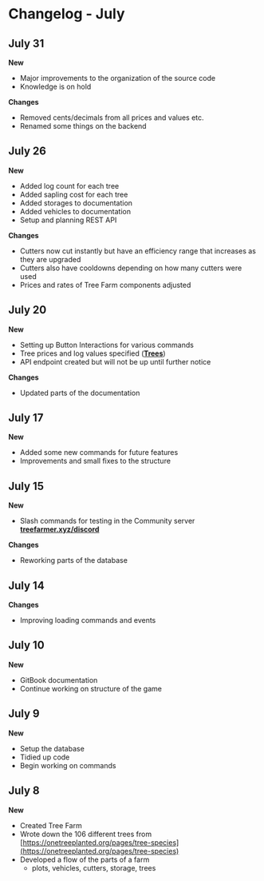 # Changelog - July

## July 31

**New**

* Major improvements to the organization of the source code
* Knowledge is on hold

**Changes**

* Removed cents/decimals from all prices and values etc.
* Renamed some things on the backend

## July 26

**New**

* Added log count for each tree
* Added sapling cost for each tree
* Added storages to documentation
* Added vehicles to documentation
* Setup and planning REST API

**Changes**

* Cutters now cut instantly but have an efficiency range that increases as they are upgraded
* Cutters also have cooldowns depending on how many cutters were used
* Prices and rates of Tree Farm components adjusted

## July 20

**New**

* Setting up Button Interactions for various commands
* Tree prices and log values specified \([**Trees**](../info/trees.md)\)
* API endpoint created but will not be up until further notice

**Changes**

* Updated parts of the documentation

## July 17

**New**

* Added some new commands for future features
* Improvements and small fixes to the structure

## July 15

**New**

* Slash commands for testing in the Community server [**treefarmer.xyz/discord**](https://treefarmer.xyz/discord)

**Changes**

* Reworking parts of the database

## July 14

**Changes**

* Improving loading commands and events

## July 10

**New**

* GitBook documentation
* Continue working on structure of the game

## July 9

**New**

* Setup the database
* Tidied up code
* Begin working on commands

## July 8

**New**

* Created Tree Farm
* Wrote down the 106 different trees from [https://onetreeplanted.org/pages/tree-species](https://onetreeplanted.org/pages/tree-species)
* Developed a flow of the parts of a farm
  * plots, vehicles, cutters, storage, trees



